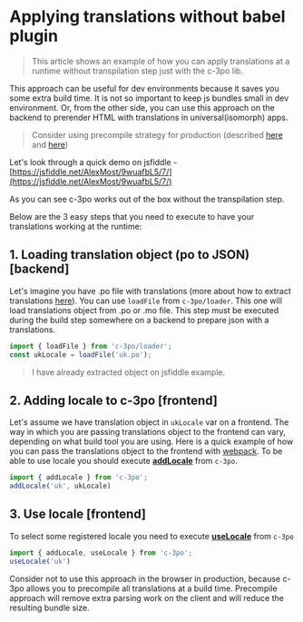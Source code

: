 # Applying translations without babel plugin
> This article shows an example of how you can apply translations
at a runtime without transpilation step just with the c-3po lib.

This approach can be useful for dev environments because it
saves you some extra build time. It is not so important to keep
js bundles small in dev environment. Or, from the other side, you can
use this approach on the backend to prerender HTML with translations in
universal(isomorph) apps.

> Consider using precompile strategy for production (described [here](localization-with-webpack-and-c-3po.md) and [here](quick-start.md))

Let's look through a quick demo on jsfiddle - [https://jsfiddle.net/AlexMost/9wuafbL5/7/](https://jsfiddle.net/AlexMost/9wuafbL5/7/)

As you can see c-3po works out of the box without the transpilation step.

Below are the 3 easy steps that you need to execute to have your translations working at
the runtime:

## 1. Loading translation object (po to JSON) [backend]
Let's imagine you have .po file with translations (more about how to extract translations
[here](quick-start.md#step-4-extracting-translations-to-pot-file)).
You can use `loadFile` from `c-3po/loader`. This one will load translations object
from .po or .mo file. This step must be executed during the build
step somewhere on a backend to prepare json with a translations.

```js
import { loadFile } from 'c-3po/loader';
const ukLocale = loadFile('uk.po');
```

> I have already extracted object on jsfiddle example.

## 2. Adding locale to c-3po [frontend]
Let's assume we have translation object in `ukLocale` var on a frontend.
The way in which you are passing translations object to the frontend can
vary, depending on what build tool you are using. Here is a quick example of how
you can pass the translations object to the frontend with [webpack](https://github.com/c-3po-org/webpack-demo/blob/master/webpack-no-transpile.config.js#L34).
To be able to use locale you should execute **[addLocale](configuration-c-3po-lib.md#addlocale-string-locale-object-data-bool-replacevariablesnames)** from `c-3po`.

```js
import { addLocale } from 'c-3po';
addLocale('uk', ukLocale)
```

## 3. Use locale [frontend]

To select some registered locale you need to execute **[useLocale](configuration-c-3po-lib.md#uselocale-string-locale)** from `c-3po`
 ```js
import { addLocale, useLocale } from 'c-3po';
useLocale('uk')
```

Consider not to use this approach in the browser in production, because c-3po allows
you to precompile all translations at a build time. Precompile approach will remove extra parsing
work on the client and will reduce the resulting bundle size.
